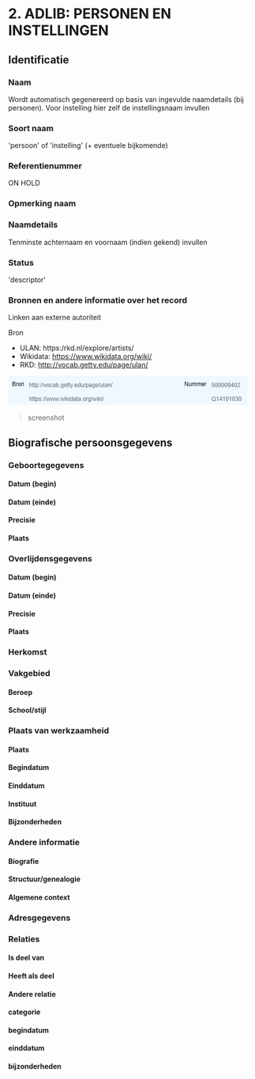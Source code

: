 # 2. ADLIB: PERSONEN EN INSTELLINGEN

## Identificatie

### Naam

Wordt automatisch gegenereerd op basis van ingevulde naamdetails \(bij personen\). Voor instelling hier zelf de instellingsnaam invullen

### Soort naam

'persoon' of 'instelling' \(+ eventuele bijkomende\)

### Referentienummer

ON HOLD

### Opmerking naam

### Naamdetails

Tenminste achternaam en voornaam \(indien gekend\) invullen

### Status

'descriptor'

### Bronnen en andere informatie over het record

Linken aan externe autoriteit 

Bron

* ULAN: https:/rkd.nl/explore/artists/
* Wikidata: https://www.wikidata.org/wiki/
* RKD: http://vocab.getty.edu/page/ulan/

 

![](.gitbook/assets/image.png)

> screenshot

## Biografische persoonsgegevens

### Geboortegegevens

#### Datum \(begin\)

#### Datum \(einde\)

#### Precisie

#### Plaats

### Overlijdensgegevens

#### Datum \(begin\)

#### Datum \(einde\)

#### Precisie

#### Plaats

### Herkomst

### Vakgebied

#### Beroep

#### School/stijl

### Plaats van werkzaamheid

#### Plaats

#### Begindatum

#### Einddatum

#### Instituut

#### Bijzonderheden

### Andere informatie

#### Biografie

#### Structuur/genealogie

#### Algemene context

### Adresgegevens

### Relaties

#### Is deel van

#### Heeft als deel

#### Andere relatie

#### categorie

#### begindatum

#### einddatum

#### bijzonderheden

